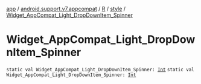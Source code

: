 [app](../../../index.md) / [android.support.v7.appcompat](../../index.md) / [R](../index.md) / [style](index.md) / [Widget_AppCompat_Light_DropDownItem_Spinner](.)

# Widget_AppCompat_Light_DropDownItem_Spinner

`static val Widget_AppCompat_Light_DropDownItem_Spinner: `[`Int`](https://kotlinlang.org/api/latest/jvm/stdlib/kotlin/-int/index.html)
`static val Widget_AppCompat_Light_DropDownItem_Spinner: `[`Int`](https://kotlinlang.org/api/latest/jvm/stdlib/kotlin/-int/index.html)